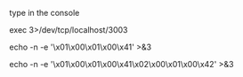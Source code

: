 type in the console

exec 3>/dev/tcp/localhost/3003

echo -n -e '\x01\x00\x01\x00\x41' >&3

echo -n -e '\x01\x00\x01\x00\x41\x02\x00\x01\x00\x42' >&3
